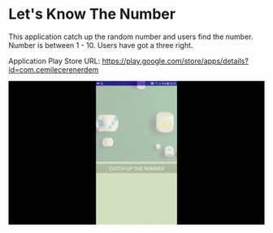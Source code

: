 # Let's Know The Number


This application catch up the random number and users find the number. 
Number is between 1 - 10.
Users have got a three right.


Application Play Store URL: https://play.google.com/store/apps/details?id=com.cemilecerenerdem

![Alert Yönetimi](https://github.com/cmlcrn17/LetsKnowTheNumber/blob/master/Info/LetsCatchUp.gif)




